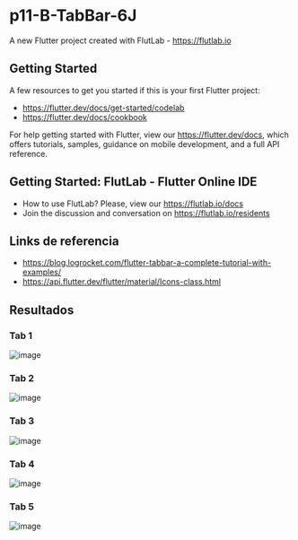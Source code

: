 # p11-B-TabBar-6J

A new Flutter project created with FlutLab - https://flutlab.io

## Getting Started

A few resources to get you started if this is your first Flutter project:

- https://flutter.dev/docs/get-started/codelab
- https://flutter.dev/docs/cookbook

For help getting started with Flutter, view our
https://flutter.dev/docs, which offers tutorials,
samples, guidance on mobile development, and a full API reference.

## Getting Started: FlutLab - Flutter Online IDE

- How to use FlutLab? Please, view our https://flutlab.io/docs
- Join the discussion and conversation on https://flutlab.io/residents

## Links de referencia
- https://blog.logrocket.com/flutter-tabbar-a-complete-tutorial-with-examples/
- https://api.flutter.dev/flutter/material/Icons-class.html

## Resultados 
### Tab 1
![image](https://github.com/BerthaAreliFuentesRodriguez/p11-B-TabBar-6J/assets/143548448/f7fc6b36-aae7-4315-9c37-d9c92632e9db)
### Tab 2
![image](https://github.com/BerthaAreliFuentesRodriguez/p11-B-TabBar-6J/assets/143548448/ca76735b-8169-4d32-9839-430e8e1141c1)
### Tab 3
![image](https://github.com/BerthaAreliFuentesRodriguez/p11-B-TabBar-6J/assets/143548448/41ca81b3-710e-4c2b-8b0f-2fc36dde84c9)
### Tab 4
![image](https://github.com/BerthaAreliFuentesRodriguez/p11-B-TabBar-6J/assets/143548448/0e686804-ae41-4d97-9549-965b6cfa2b08)
### Tab 5
![image](https://github.com/BerthaAreliFuentesRodriguez/p11-B-TabBar-6J/assets/143548448/bfae2958-17fa-4329-b4a3-9e09821c74aa)




